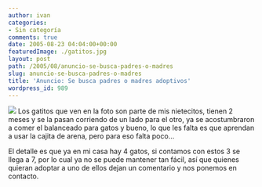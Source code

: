 ```yaml
---
author: ivan
categories:
- Sin categoría
comments: true
date: 2005-08-23 04:04:00+00:00
featuredImage: ./gatitos.jpg
layout: post
path: /2005/08/anuncio-se-busca-padres-o-madres
slug: anuncio-se-busca-padres-o-madres
title: 'Anuncio: Se busca padres o madres adoptivos'
wordpress_id: 989
---
```


[![](http://photos1.blogger.com/blogger/5311/455/320/gatitos.jpg)](http://photos1.blogger.com/blogger/5311/455/1600/gatitos.jpg)
Los gatitos que ven en la foto son parte de mis nietecitos, tienen 2 meses y se la pasan corriendo de un lado para el otro, ya se acostumbraron a comer el balanceado para gatos y bueno, lo que les falta es que aprendan a usar la cajita de arena, pero para eso falta poco...

El detalle es que ya en mi casa hay 4 gatos, si contamos con estos 3 se llega a 7, por lo cual ya no se puede mantener tan fácil, así que quienes quieran adoptar a uno de ellos dejan un comentario y nos ponemos en contacto.